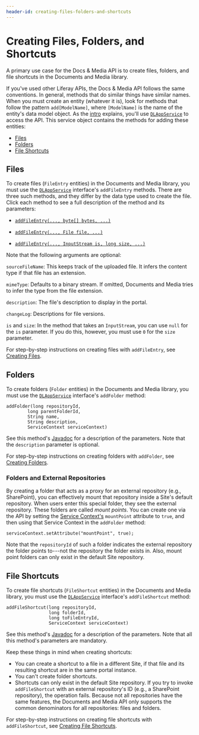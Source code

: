 ```yaml
---
header-id: creating-files-folders-and-shortcuts
---
```


# Creating Files, Folders, and Shortcuts

A primary use case for the Docs &amp; Media API is to create files, folders, and 
file shortcuts in the Documents and Media library. 

If you've used other Liferay APIs, the Docs &amp; Media API follows the same 
conventions. In general, methods that do similar things have similar names. When 
you must create an entity (whatever it is), look for methods that follow the 
pattern `add[ModelName]`, where `[ModelName]` is the name of the entity's data 
model object. As the 
[intro](/developer/frameworks/-/knowledge_base/7-2/documents-and-media-api)
explains, you'll use 
[`DLAppService`](@platform-ref@/7.2-latest/javadocs/portal-kernel/com/liferay/document/library/kernel/service/DLAppService.html) 
to access the API. This service object contains the methods for adding these 
entities: 

-   [Files](#files)
-   [Folders](#folders)
-   [File Shortcuts](#file-shortcuts)

## Files

To create files (`FileEntry` entities) in the Documents and Media library, you 
must use the 
[`DLAppService`](@platform-ref@/7.2-latest/javadocs/portal-kernel/com/liferay/document/library/kernel/service/DLAppService.html) 
interface's `addFileEntry` methods. There are three such methods, and they 
differ by the data type used to create the file. Click each method to see a 
full description of the method and its parameters: 

-   [`addFileEntry(..., byte[] bytes, ...)`](@platform-ref@/7.2-latest/javadocs/portal-kernel/com/liferay/document/library/kernel/service/DLAppService.html#addFileEntry-long-long-java.lang.String-java.lang.String-java.lang.String-java.lang.String-java.lang.String-byte:A-com.liferay.portal.kernel.service.ServiceContext-) 

-   [`addFileEntry(..., File file, ...)`](@platform-ref@/7.2-latest/javadocs/portal-kernel/com/liferay/document/library/kernel/service/DLAppService.html#addFileEntry-long-long-java.lang.String-java.lang.String-java.lang.String-java.lang.String-java.lang.String-java.io.File-com.liferay.portal.kernel.service.ServiceContext-)

-   [`addFileEntry(..., InputStream is, long size, ...)`](@platform-ref@/7.2-latest/javadocs/portal-kernel/com/liferay/document/library/kernel/service/DLAppService.html#addFileEntry-long-long-java.lang.String-java.lang.String-java.lang.String-java.lang.String-java.lang.String-java.io.InputStream-long-com.liferay.portal.kernel.service.ServiceContext-)

Note that the following arguments are optional: 

`sourceFileName`: This keeps track of the uploaded file. It infers the content 
type if that file has an extension. 

`mimeType`: Defaults to a binary stream. If omitted, Documents and Media tries 
to infer the type from the file extension. 

`description`: The file's description to display in the portal. 

`changeLog`: Descriptions for file versions. 

`is` and `size`: In the method that takes an `InputStream`, you can use `null` 
for the `is` parameter. If you do this, however, you must use `0` for the `size` 
parameter. 

For step-by-step instructions on creating files with `addFileEntry`, see 
[Creating Files](/developer/frameworks/-/knowledge_base/7-2/creating-files). 

## Folders

To create folders (`Folder` entities) in the Documents and Media library, you 
must use the 
[`DLAppService`](@platform-ref@/7.2-latest/javadocs/portal-kernel/com/liferay/document/library/kernel/service/DLAppService.html) 
interface's `addFolder` method: 

    addFolder(long repositoryId, 
            long parentFolderId, 
            String name, 
            String description, 
            ServiceContext serviceContext)

See this method's 
[Javadoc](@platform-ref@/7.2-latest/javadocs/portal-kernel/com/liferay/document/library/kernel/service/DLAppService.html#addFolder-long-long-java.lang.String-java.lang.String-com.liferay.portal.kernel.service.ServiceContext-) 
for a description of the parameters. Note that the `description` parameter is 
optional. 

For step-by-step instructions on creating folders with `addFolder`, see 
[Creating Folders](/developer/frameworks/-/knowledge_base/7-2/creating-folders). 

### Folders and External Repositories

By creating a folder that acts as a proxy for an external repository (e.g., 
SharePoint), you can effectively mount that repository inside a Site's default 
repository. When users enter this special folder, they see the external 
repository. These folders are called *mount points*. You can create one via the 
API by setting the 
[Service Context's](/developer/frameworks/-/knowledge_base/7-2/understanding-servicecontext) 
`mountPoint` attribute to `true`, and then using that Service Context in the 
`addFolder` method: 

    serviceContext.setAttribute("mountPoint", true);

Note that the `repositoryId` of such a folder indicates the external repository 
the folder points to---not the repository the folder exists in. Also, mount 
point folders can only exist in the default Site repository. 

## File Shortcuts

To create file shortcuts (`FileShortcut` entities) in the Documents and Media 
library, you must use the 
[`DLAppService`](@platform-ref@/7.2-latest/javadocs/portal-kernel/com/liferay/document/library/kernel/service/DLAppService.html) 
interface's `addFileShortcut` method: 

    addFileShortcut(long repositoryId, 
                    long folderId, 
                    long toFileEntryId, 
                    ServiceContext serviceContext)

See this method's 
[Javadoc](@platform-ref@/7.2-latest/javadocs/portal-kernel/com/liferay/document/library/kernel/service/DLAppService.html#addFileShortcut-long-long-long-com.liferay.portal.kernel.service.ServiceContext-) 
for a description of the parameters. Note that all this method's parameters are 
mandatory. 

Keep these things in mind when creating shortcuts: 

-   You can create a shortcut to a file in a different Site, if that file and 
    its resulting shortcut are in the same portal instance. 
-   You can't create folder shortcuts. 
-   Shortcuts can only exist in the default Site repository. If you try to 
    invoke `addFileShortcut` with an external repository's ID (e.g., 
    a SharePoint repository), the operation fails. Because not all repositories
    have the same features, the Documents and Media API only supports the
    common denominators for all repositories: files and folders. 

For step-by-step instructions on creating file shortcuts with `addFileShortcut`, 
see 
[Creating File Shortcuts](/developer/frameworks/-/knowledge_base/7-2/creating-file-shortcuts). 
